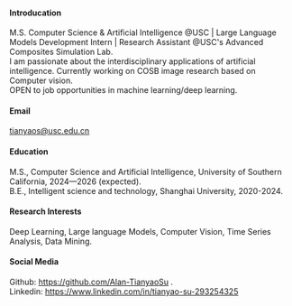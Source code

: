 
#### Introducation
M.S. Computer Science & Artificial Intelligence @USC | Large Language Models Development Intern | Research Assistant @USC's Advanced Composites Simulation Lab. \
I am passionate about the interdisciplinary applications of artificial intelligence. Currently working on COSB image research based on Computer vision.\
OPEN to job opportunities in machine learning/deep learning.


#### Email
tianyaos@usc.edu.cn

#### Education
M.S., Computer Science and Artificial Intelligence, University of Southern California, 2024—2026 (expected).\
B.E., Intelligent science and technology, Shanghai University, 2020-2024.

#### Research Interests
Deep Learning, Large language Models, Computer Vision, Time Series Analysis, Data Mining.

#### Social Media
Github: https://github.com/Alan-TianyaoSu .\
Linkedin: https://www.linkedin.com/in/tianyao-su-293254325

